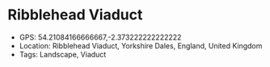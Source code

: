 # Ribblehead Viaduct

- GPS: 54.21084166666667,-2.373222222222222
- Location: Ribblehead Viaduct, Yorkshire Dales, England, United Kingdom
- Tags: Landscape, Viaduct
